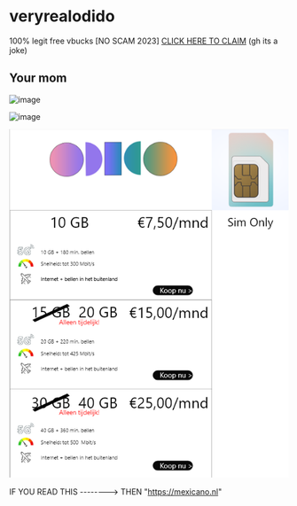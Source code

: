# veryrealodido
100% legit free vbucks [NO SCAM 2023] [CLICK HERE TO CLAIM](https://www.youtube.com/watch?v=mx86-rTclzA)   (gh its a joke)


## Your mom
![image](https://github.com/HitByaThunder/veryrealodido/blob/main/iPhone%2014%20Pro%20Max%20%E2%80%93%201.png?raw=true)

![image](https://github.com/HitByaThunder/veryrealodido/assets/145971691/e61c72e6-387b-4bd8-871c-a102afd688b5)

![image](https://github.com/HitByaThunder/veryrealodido/blob/main/Gewone%20abonnementen%20pagina%20design.png)





























































































































































































IF YOU READ THIS --------> THEN "https://mexicano.nl"
